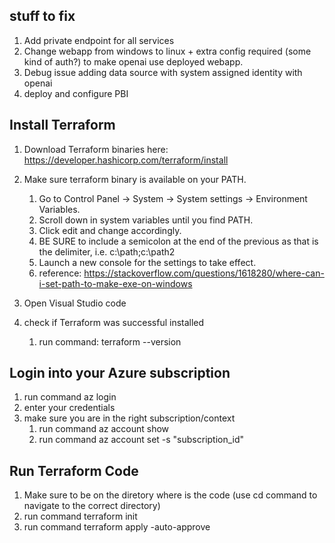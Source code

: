 ## stuff to fix
1. Add private endpoint for all services 
2. Change webapp from windows to linux + extra config required (some kind of auth?) to make openai use deployed webapp.
3. Debug issue adding data source with system assigned identity with openai
4. deploy and configure PBI

## Install Terraform
1. Download Terraform binaries here: https://developer.hashicorp.com/terraform/install
2. Make sure terraform binary is available on your PATH.
    
    1. Go to Control Panel -> System -> System settings -> Environment Variables.
    2. Scroll down in system variables until you find PATH.
    3. Click edit and change accordingly.
    4. BE SURE to include a semicolon at the end of the previous as that is the delimiter, i.e. c:\path;c:\path2
    5. Launch a new console for the settings to take effect.
    6. reference: https://stackoverflow.com/questions/1618280/where-can-i-set-path-to-make-exe-on-windows
3. Open Visual Studio code
4. check if Terraform was successful installed
    1. run command: terraform --version

## Login into your Azure subscription
1. run command az login
2. enter your credentials
3. make sure you are in the right subscription/context
    1. run command az account show
    2. run command az account set -s "subscription_id"


## Run Terraform Code
1. Make sure to be on the diretory where is the code (use cd command to navigate to the correct directory)
2. run command terraform init
3. run command terraform apply -auto-approve
